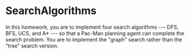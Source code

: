 # SearchAlgorithms
In this homework, you are to implement four search algorithms --- DFS, BFS, 
UCS, and A* --- so that a Pac-Man planning agent can complete the search 
problem. You are to implement the "graph" search rather than the "tree" 
search version.
